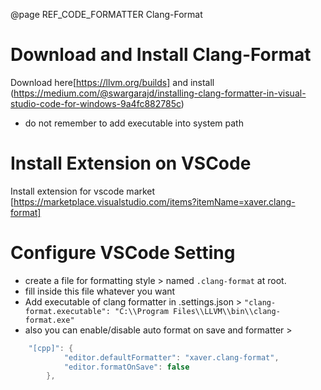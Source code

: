 @page REF_CODE_FORMATTER Clang-Format

# Download and Install Clang-Format

Download here[https://llvm.org/builds] and install (https://medium.com/@swargarajd/installing-clang-formatter-in-visual-studio-code-for-windows-9a4fc882785c)

- do not remember to add executable into system path

# Install Extension on VSCode 

Install extension for vscode market [https://marketplace.visualstudio.com/items?itemName=xaver.clang-format]

# Configure VSCode Setting

- create a file for formatting style > named `.clang-format` at root.
- fill inside this file whatever you want
- Add executable of clang formatter in .settings.json > `"clang-format.executable": "C:\\Program Files\\LLVM\\bin\\clang-format.exe"`
- also you can enable/disable auto format on save and formatter > 
```cpp
    "[cpp]": {
            "editor.defaultFormatter": "xaver.clang-format",
            "editor.formatOnSave": false
        },
```

